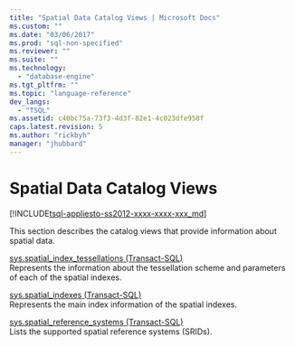 ```yaml
---
title: "Spatial Data Catalog Views | Microsoft Docs"
ms.custom: ""
ms.date: "03/06/2017"
ms.prod: "sql-non-specified"
ms.reviewer: ""
ms.suite: ""
ms.technology: 
  - "database-engine"
ms.tgt_pltfrm: ""
ms.topic: "language-reference"
dev_langs: 
  - "TSQL"
ms.assetid: c40bc75a-73f3-4d3f-82e1-4c023dfe958f
caps.latest.revision: 5
ms.author: "rickbyh"
manager: "jhubbard"
---
```

# Spatial Data Catalog Views
[!INCLUDE[tsql-appliesto-ss2012-xxxx-xxxx-xxx_md](../../../a9retired/includes/tsql-appliesto-ss2012-xxxx-xxxx-xxx-md.md)]

  This section describes the catalog views that provide information about spatial data.  
  
 [sys.spatial_index_tessellations &#40;Transact-SQL&#41;](../../../relational-databases/reference/system-catalog-views/sys.spatial-index-tessellations-transact-sql.md)  
 Represents the information about the tessellation scheme and parameters of each of the spatial indexes.  
  
 [sys.spatial_indexes &#40;Transact-SQL&#41;](../../../relational-databases/reference/system-catalog-views/sys.spatial-indexes-transact-sql.md)  
 Represents the main index information of the spatial indexes.  
  
 [sys.spatial_reference_systems &#40;Transact-SQL&#41;](../../../relational-databases/reference/system-catalog-views/sys.spatial-reference-systems-transact-sql.md)  
 Lists the supported spatial reference systems (SRIDs).  
  
  